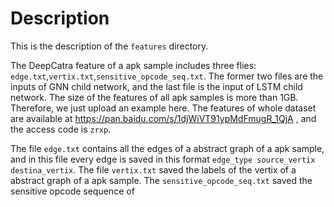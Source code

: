 # Description

This is the description of the `features` directory.

The DeepCatra feature of a apk sample includes three flies: `edge.txt`,`vertix.txt`,`sensitive_opcode_seq.txt`. The former two files are the inputs of GNN child network, and the last file is the input of LSTM child network. The size of the features of all apk samples is more than 1GB. Therefore, we just upload an example here. The features of whole dataset are available at https://pan.baidu.com/s/1djWiVT91ypMdFmugR_1QjA , and the access code is `zrxp`.

The file `edge.txt` contains all the edges of a abstract graph of a apk sample, and in this file every edge is saved in this format `edge_type source_vertix destina_vertix`. The file `vertix.txt` saved the labels of the vertix of a abstract graph of a apk sample. The `sensitive_opcode_seq.txt` saved the sensitive opcode sequence of 
